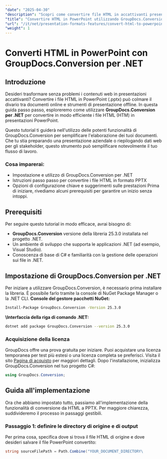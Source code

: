 ```yaml
---
"date": "2025-04-30"
"description": "Scopri come convertire file HTML in accattivanti presentazioni PowerPoint utilizzando GroupDocs.Conversion per .NET. Segui questa guida passo passo per migliorare il tuo flusso di lavoro di elaborazione dei documenti."
"title": "Convertire HTML in PowerPoint utilizzando GroupDocs.Conversion per .NET&#58; una guida passo passo"
"url": "/it/net/presentation-formats-features/convert-html-to-powerpoint-groupdocs-dotnet/"
"weight": 1
---
```


# Converti HTML in PowerPoint con GroupDocs.Conversion per .NET

## Introduzione
Desideri trasformare senza problemi i contenuti web in presentazioni accattivanti? Convertire i file HTML in PowerPoint (.pptx) può colmare il divario tra documenti online e strumenti di presentazione offline. In questa guida passo passo, esploreremo come utilizzare **GroupDocs.Conversion per .NET** per convertire in modo efficiente i file HTML (HTM) in presentazioni PowerPoint.

Questo tutorial ti guiderà nell'utilizzo delle potenti funzionalità di GroupDocs.Conversion per semplificare l'elaborazione dei tuoi documenti. Che tu stia preparando una presentazione aziendale o riepilogando dati web per gli stakeholder, questo strumento può semplificare notevolmente il tuo flusso di lavoro.

### Cosa imparerai:
- Impostazione e utilizzo di GroupDocs.Conversion per .NET
- Istruzioni passo passo per convertire i file HTML in formato PPTX
- Opzioni di configurazione chiave e suggerimenti sulle prestazioni
Prima di iniziare, rivediamo alcuni prerequisiti per garantire un inizio senza intoppi.
## Prerequisiti
Per seguire questo tutorial in modo efficace, avrai bisogno di:
- **GroupDocs.Conversion** versione della libreria 25.3.0 installata nel progetto .NET.
- Un ambiente di sviluppo che supporta le applicazioni .NET (ad esempio, Visual Studio).
- Conoscenza di base di C# e familiarità con la gestione delle operazioni sui file in .NET.
## Impostazione di GroupDocs.Conversion per .NET
Per iniziare a utilizzare GroupDocs.Conversion, è necessario prima installare la libreria. È possibile farlo tramite la console di NuGet Package Manager o la .NET CLI.
**Console del gestore pacchetti NuGet:**
```bash
Install-Package GroupDocs.Conversion -Version 25.3.0
```
**\Interfaccia della riga di comando .NET:**
```bash
dotnet add package GroupDocs.Conversion --version 25.3.0
```
### Acquisizione della licenza
GroupDocs offre una prova gratuita per iniziare. Puoi acquistare una licenza temporanea per test più estesi o una licenza completa se preferisci. Visita il sito [Pagina di acquisto](https://purchase.groupdocs.com/buy) per maggiori dettagli.
Dopo l'installazione, inizializza GroupDocs.Conversion nel tuo progetto C#:
```csharp
using GroupDocs.Conversion;
```
## Guida all'implementazione
Ora che abbiamo impostato tutto, passiamo all'implementazione della funzionalità di conversione da HTML a PPTX. Per maggiore chiarezza, suddivideremo il processo in passaggi gestibili.
### Passaggio 1: definire le directory di origine e di output
Per prima cosa, specifica dove si trova il file HTML di origine e dove desideri salvare il file PowerPoint convertito:
```csharp
string sourceFilePath = Path.Combine("YOUR_DOCUMENT_DIRECTORY\